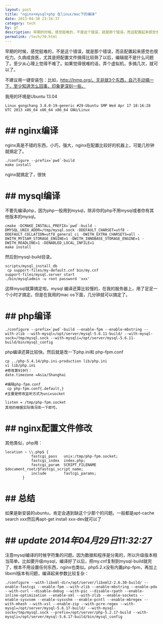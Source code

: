 ```yaml
---
layout: post
title: "nginx+mysql+php 在linux/mac下的编译"
date: 2013-04-30 23:16:37
category: tech
by: gf
description: 早期的时候，感觉挺难的，不是这个错误，就是那个错误，而且配置起来感觉也很吃力。久病成良医，尤其是把配置文件搞得比较熟了以后，编辑就不是什么问题了。至少从心理上觉得不难了。如
permalink: /tech/70.html
---
```

早期的时候，感觉挺难的，不是这个错误，就是那个错误，而且配置起来感觉也很吃力。久病成良医，尤其是把配置文件搞得比较熟了以后，编辑就不是什么问题了。至少从心理上觉得不难了。如果觉得很难的话，弄个虚拟机，多搞几次，就可以了。

不建议用一键安装包：比如，http://lnmp.org/。无非就3个东西，自己手动搞一下，至少知道怎么回事，印象更深刻一些。

我用的环境是Ubuntu 13.04

    Linux gongchang 3.8.0-19-generic #29-Ubuntu SMP Wed Apr 17 18:16:28 UTC 2013 x86_64 x86_64 x86_64 GNU/Linux

# ## nginx编译 ###

nginx真是不错的东西，小巧，强大，nginx在配置比较好的机器上，可能几秒钟就搞定了。

    ./configure --prefix=`pwd`-build 
    make install

nginx就搞定了，很快

# ## mysql编译 ###

不要先编译php，因为php一般用到mysql，除非你的php不用mysql或者你有其他版本的mysql。

    cmake -DCMAKE_INSTALL_PREFIX=`pwd`-build -DMYSQL_UNIX_ADDR=/tmp/mysql.sock -DDEFAULT_CHARSET=utf8 -DDEFAULT_COLLATION=utf8_general_ci -DWITH_EXTRA_CHARSETS=all -DWITH_MYISAM_STORAGE_ENGINE=1 -DWITH_INNOBASE_STORAGE_ENGINE=1 -DWITH_READLINE=1 -DENABLED_LOCAL_INFILE=1
    make install

然后到mysql-build目录。

    scripts/mysql_install_db
     cp support-files/my-default.cnf bin/my.cnf
    support-files/mysql.server start
    ./bin/mysqladmin -u root password 'xxx'

这样mysql就算搞定啦。mysql 编译还算比较慢的，在我的服务器上，用了足足一个小时才搞定。但是在我用的mac os下面，几分钟就可以搞定了。

# ## php编译 ###

    ./configure --prefix=`pwd`-build --enable-fpm --enable-mbstring --with-zlib --with-mysql=/opt/server/mysql-5.6.11-build/ --with-mysql-sock=/tmp/mysql.sock --with-mysqli=/opt/server/mysql-5.6.11-build/bin/mysql_config

php编译还算比较快。然后就是改一下php.ini和 php-fpm.conf

    cp ../php-5.4.14/php.ini-production lib/php.ini
    vi lib/php.ini
    #修改第919行：
    date.timezone =Asia/Shanghai
    
    #编辑php-fpm.conf
     cp php-fpm.conf{.default,}
    #主要是修改监听方式为unixsocket
    
    listen = /tmp/php-fpm.socket
    其他的根据实际情况改一下即可。

# ## nginx配置文件修改 ###

其他类似，php用：

    location ~ \\.php$ {
                fastcgi_pass   unix:/tmp/php-fpm.socket;
                fastcgi_index  index.php;
                fastcgi_param  SCRIPT_FILENAME  $document_root/$fastcgi_script_name;
                include        fastcgi_params;
            }

# ## 总结 ###

如果是新安装的ubuntu，肯定会遇到缺这个少那个的问题。一般都是apt-cache search xxx然后再apt-get install xxx-dev就可以了

# ## *update 2014年04月29日11:32:27* ###

注意mysql编译的时候字符集的问题。因为数据和程序是分离的，所以升级版本相当简单。比如要升级mysql，编译好了以后，把my.cnf复制到mysql-build就完了，根本不用设置任何东西，nginx也类似。php5.2.x没有内置php-fpm，再加上libxml版本有问题，编译起来参数比较复杂：

    ./configure --with-libxml-dir=/opt/server/libxml2-2.6.30-build/ --enable-fastcgi --enable-fpm --with-zlib --enable-mbstring --enable-pdo --with-curl --disable-debug --with-pic --disable-rpath --enable-inline-optimization --enable-xml --with-zlib --enable-sockets --enable-sysvsem --enable-sysvshm --enable-pcntl --enable-mbregex --with-mhash --with-xsl --enable-zip --with-pcre-regex --with-mysql=/opt/server/mysql-5.6.17-build/ --with-mysql-sock=/tmp/mysql.sock --prefix=/opt/server/php-5.2.17-build --with-mysqli=/opt/server/mysql-5.6.17-build/bin/mysql_config

